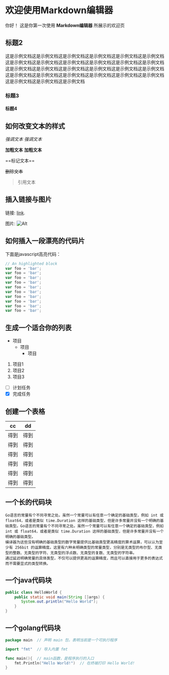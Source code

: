 # 欢迎使用Markdown编辑器

你好！ 这是你第一次使用 **Markdown编辑器** 所展示的欢迎页

## 标题2

这是示例文档这是示例文档这是示例文档这是示例文档这是示例文档这是示例文档这是示例文档这是示例文档这是示例文档这是示例文档这是示例文档这是示例文档这是示例文档这是示例文档这是示例文档这是示例文档这是示例文档这是示例文档这是示例文档这是示例文档这是示例文档这是示例文档这是示例文档这是示例文档这是示例文档这是示例文档这是示例文档

### 标题3

#### 标题4


## 如何改变文本的样式

*强调文本* _强调文本_

**加粗文本** __加粗文本__

==标记文本==

~~删除文本~~

> 引用文本


## 插入链接与图片

链接: [link](https://www.csdn.net/).

图片: ![Alt](https://imgconvert.csdnimg.cn/aHR0cHM6Ly9hdmF0YXIuY3Nkbi5uZXQvNy83L0IvMV9yYWxmX2h4MTYzY29tLmpwZw)


## 如何插入一段漂亮的代码片

下面是javascript高亮代码：

```javascript
// An highlighted block
var foo = 'bar';
var foo = 'bar';
var foo = 'bar';
var foo = 'bar';
var foo = 'bar';
var foo = 'bar';
var foo = 'bar';
var foo = 'bar';
var foo = 'bar';
var foo = 'bar';
```

## 生成一个适合你的列表

- 项目
    - 项目
        - 项目

1. 项目1
2. 项目2
3. 项目3

- [ ] 计划任务
- [x] 完成任务

## 创建一个表格

cc|dd
---|---
得到|得到
得到|得到
得到|得到
得到|得到
得到|得到
得到|得到

## 一个长的代码块

```
Go语言的常量有个不同寻常之处。虽然一个常量可以有任意一个确定的基础类型，例如 int 或 float64，或者是类似 time.Duration 这样的基础类型，但是许多常量并没有一个明确的基础类型。Go语言的常量有个不同寻常之处。虽然一个常量可以有任意一个确定的基础类型，例如 int 或 float64，或者是类似 time.Duration 这样的基础类型，但是许多常量并没有一个明确的基础类型。
编译器为这些没有明确的基础类型的数字常量提供比基础类型更高精度的算术运算，可以认为至少有 256bit 的运算精度。这里有六种未明确类型的常量类型，分别是无类型的布尔型、无类型的整数、无类型的字符、无类型的浮点数、无类型的复数、无类型的字符串。
通过延迟明确常量的具体类型，不仅可以提供更高的运算精度，而且可以直接用于更多的表达式而不需要显式的类型转换。
```

## 一个java代码块

```java
public class HelloWorld {
    public static void main(String []args) {
       System.out.println("Hello World");
    }
}
```


## 一个golang代码块

```go
package main  // 声明 main 包，表明当前是一个可执行程序

import "fmt"  // 导入内置 fmt 

func main(){  // main函数，是程序执行的入口
    fmt.Println("Hello World!")  // 在终端打印 Hello World!
}
```
